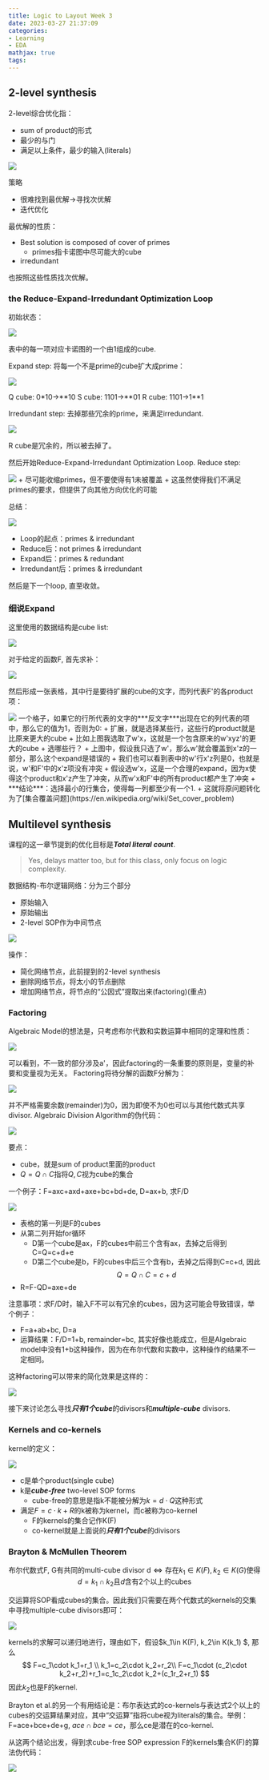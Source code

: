 ```yaml
---
title: Logic to Layout Week 3
date: 2023-03-27 21:37:09
categories:
- Learning
- EDA
mathjax: true
tags:
---
```


## 2-level synthesis

2-level综合优化指：
+ sum of product的形式
+ 最少的与门
+ 满足以上条件，最少的输入(literals)

<img src="https://raw.githubusercontent.com/diriLin/blog_img/main/20230328004837.png"/>

策略
+ 很难找到最优解->寻找次优解
+ 迭代优化

最优解的性质：
+ Best solution is composed of cover of primes
  + primes指卡诺图中尽可能大的cube
+ irredundant

也按照这些性质找次优解。

### the Reduce-Expand-Irredundant Optimization Loop

初始状态：

<img src="https://raw.githubusercontent.com/diriLin/blog_img/main/20230328004956.png"/>

表中的每一项对应卡诺图的一个由1组成的cube.


Expand step:
将每一个不是prime的cube扩大成prime：

<img src="https://raw.githubusercontent.com/diriLin/blog_img/main/20230328005703.png"/>

Q cube: 0\*10->\*\*10
S cube: 1101->\*\*01
R cube: 1101->1\*\*1


Irredundant step:
去掉那些冗余的prime，来满足irredundant.

<img src="https://raw.githubusercontent.com/diriLin/blog_img/main/20230328010531.png"/>

R cube是冗余的，所以被去掉了。

然后开始Reduce-Expand-Irredundant Optimization Loop.
Reduce step:

<img src="https://raw.githubusercontent.com/diriLin/blog_img/main/20230328010625.png"/>
+ 尽可能收缩primes，但不要使得有1未被覆盖
+ 这虽然使得我们不满足primes的要求，但提供了向其他方向优化的可能

总结：

<img src="https://raw.githubusercontent.com/diriLin/blog_img/main/20230328010910.png"/>

+ Loop的起点：primes & irredundant
+ Reduce后：not primes & irredundant
+ Expand后：primes & redundant
+ Irredundant后：primes & irredundant

然后是下一个loop, 直至收敛。

### 细说Expand

这里使用的数据结构是cube list:

<img src="https://raw.githubusercontent.com/diriLin/blog_img/main/20230328160305.png"/>

对于给定的函数F, 首先求补：

<img src="https://raw.githubusercontent.com/diriLin/blog_img/main/20230328160622.png"/>

然后形成一张表格，其中行是要待扩展的cube的文字，而列代表F'的各product项：

<img src="https://raw.githubusercontent.com/diriLin/blog_img/main/20230328160901.png"/>
一个格子，如果它的行所代表的文字的***反文字***出现在它的列代表的项中，那么它的值为1，否则为0:
+ 扩展，就是选择某些行，这些行的product就是比原来更大的cube
  + 比如上图我选取了w'x，这就是一个包含原来的w'xyz'的更大的cube
+ 选哪些行？
  + 上图中，假设我只选了w'，那么w'就会覆盖到x'z的一部分，那么这个expand是错误的
    + 我们也可以看到表中的w'行x'z列是0，也就是说，w'和F'中的x'z项没有冲突
  + 假设选w'x，这是一个合理的expand，因为x使得这个product和x'z产生了冲突，从而w'x和F'中的所有product都产生了冲突
  + ***结论***：选择最小的行集合，使得每一列都至少有一个1.
    + 这就将原问题转化为了[集合覆盖问题](https://en.wikipedia.org/wiki/Set_cover_problem)

## Multilevel synthesis

课程的这一章节提到的优化目标是***Total literal count***.
> Yes, delays matter too, but for this class, only focus on logic complexity.

数据结构-布尔逻辑网络：分为三个部分
+ 原始输入
+ 原始输出
+ 2-level SOP作为中间节点

<img src="https://raw.githubusercontent.com/diriLin/blog_img/main/20230328183948.png"/>

操作：
+ 简化网络节点，此前提到的2-level synthesis
+ 删除网络节点，将太小的节点删除
+ 增加网络节点，将节点的“公因式”提取出来(factoring)(重点)

### Factoring
Algebraic Model的想法是，只考虑布尔代数和实数运算中相同的定理和性质：

<img src="https://raw.githubusercontent.com/diriLin/blog_img/main/20230328184741.png"/>

可以看到，不一致的部分涉及a'，因此factoring的一条重要的原则是，变量的补要和变量视为无关。
Factoring将待分解的函数F分解为：

<img src="https://raw.githubusercontent.com/diriLin/blog_img/main/20230328185445.png"/>

并不严格需要余数(remainder)为0，因为即使不为0也可以与其他代数式共享divisor. Algebraic Division Algorithm的伪代码：

<img src="https://raw.githubusercontent.com/diriLin/blog_img/main/20230328185828.png"/>

要点：
+ cube，就是sum of product里面的product
+ $Q=Q\cap C$指将$Q, C$视为cube的集合

一个例子：F=axc+axd+axe+bc+bd+de, D=ax+b, 求F/D

<img src="https://raw.githubusercontent.com/diriLin/blog_img/main/20230328190423.png"/>

+ 表格的第一列是F的cubes
+ 从第二列开始for循环
  + D第一个cube是ax，F的cubes中前三个含有ax，去掉之后得到C=Q=c+d+e
  + D第二个cube是b，F的cubes中后三个含有b，去掉之后得到C=c+d, 因此
  $$Q=Q\cap C=c+d$$
+ R=F-QD=axe+de

注意事项：求F/D时，输入F不可以有冗余的cubes，因为这可能会导致错误，举个例子：
+ F=a+ab+bc, D=a
+ 运算结果：F/D=1+b, remainder=bc, 其实好像也能成立，但是Algebraic model中没有1+b这种操作，因为在布尔代数和实数中，这种操作的结果不一定相同。

这种factoring可以带来的简化效果是这样的：

<img src="https://raw.githubusercontent.com/diriLin/blog_img/main/20230328191504.png"/>

接下来讨论怎么寻找***只有1个cube***的divisors和***multiple-cube*** divisors.

### Kernels and co-kernels

kernel的定义：

<img src="https://raw.githubusercontent.com/diriLin/blog_img/main/20230328192245.png"/>

+ c是单个product(single cube)
+ k是***cube-free*** two-level SOP forms
  + cube-free的意思是指k不能被分解为$k=d\cdot Q$这种形式
+ 满足$F=c\cdot k+R$的k被称为kernel，而c被称为co-kernel
  + F的kernels的集合记作K(F)
  + co-kernel就是上面说的***只有1个cube***的divisors

### Brayton & McMullen Theorem

$$
\text{布尔代数式F, G有共同的multi-cube divisor d}\iff \text{存在}k_1\in K(F), k_2\in K(G) \text{使得}d=k_1\cap k_2\text{且}d\text{含有}2\text{个以上的cubes}
$$

交运算将SOP看成cubes的集合。因此我们只需要在两个代数式的kernels的交集中寻找multiple-cube divisors即可：

<img src="https://raw.githubusercontent.com/diriLin/blog_img/main/20230328193331.png"/>

kernels的求解可以递归地进行，理由如下，假设$k_1\in K(F), k_2\in K(k_1) $, 那么
$$
F=c_1\cdot k_1+r_1 \\
k_1=c_2\cdot k_2+r_2\\
F=c_1\cdot (c_2\cdot k_2+r_2)+r_1=c_1c_2\cdot k_2+(c_1r_2+r_1)
$$
因此$k_2$也是F的kernel. 

Brayton et al.的另一个有用结论是：布尔表达式的co-kernels与表达式2个以上的cubes的交运算结果对应，其中“交运算”指将cube视为literals的集合。举例：F=ace+bce+de+g, $ace\cap bce=ce$，那么ce是潜在的co-kernel.

从这两个结论出发，得到求cube-free SOP expression F的kernels集合K(F)的算法伪代码：

<img src="https://raw.githubusercontent.com/diriLin/blog_img/main/20230328194643.png"/>

